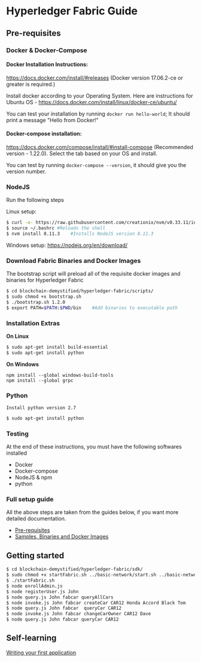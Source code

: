 # Hyperledger Fabric Guide

## Pre-requisites

### Docker & Docker-Compose

#### Docker Installation Instructions: 
https://docs.docker.com/install/#releases (Docker version 17.06.2-ce or greater is required.)

Install docker according to your Operating System. Here are instructions for Ubuntu OS - https://docs.docker.com/install/linux/docker-ce/ubuntu/ 

You can test your installation by running `docker run hello-world`; It should print a message "Hello from Docker!"

#### Docker-compose installation: 
https://docs.docker.com/compose/install/#install-compose (Recommended version - 1.22.0). Select the tab based on your OS and install.

You can test by running `docker-compose --version`, it should give you the version number. 

### NodeJS

Run the following steps 

Linux setup:
```bash
$ curl -o- https://raw.githubusercontent.com/creationix/nvm/v0.33.11/install.sh | bash  #Installs NodeJS version manager
$ source ~/.bashrc #Reloads the shell
$ nvm install 8.11.3    #Installs NodeJS version 8.11.3
```
Windows setup: https://nodejs.org/en/download/

### Download Fabric Binaries and Docker Images

The bootstrap script will preload all of the requisite docker images and binaries for Hyperledger Fabric

```bash
$ cd blockchain-demystified/hyperledger-fabric/scripts/
$ sudo chmod +x bootstrap.sh
$ ./bootstrap.sh 1.2.0
$ export PATH=$PATH:$PWD/bin    #Add binaries to executable path
```
### Installation Extras

**On Linux**

``` bash
$ sudo apt-get install build-essential
$ sudo apt-get install python
```

**On Windows**
```
npm install --global windows-build-tools
npm install --global grpc
```
### Python
`Install python version 2.7`
```bash
$ sudo apt-get install python
```

### Testing

At the end of these instructions, you must have the following softwares installed
* Docker
* Docker-compose
* NodeJS & npm
* python

### Full setup guide
All the above steps are taken from the guides below, if you want more detailed documentation.

* [Pre-requisites](https://hyperledger-fabric.readthedocs.io/en/latest/prereqs.html)
* [Samples, Binaries and Docker Images](https://hyperledger-fabric.readthedocs.io/en/latest/install.html)

## Getting started

```bash
$ cd blockchain-demystified/hyperledger-fabric/sdk/
$ sudo chmod +x startFabric.sh ../basic-network/start.sh ../basic-network/stop.sh
$ ./startFabric.sh
$ node enrollAdmin.js
$ node registerUser.js John
$ node query.js John fabcar queryAllCars
$ node invoke.js John fabcar createCar CAR12 Honda Accord Black Tom
$ node query.js John fabcar  queryCar CAR12
$ node invoke.js John fabcar changeCarOwner CAR12 Dave 
$ node query.js John fabcar queryCar CAR12
```

## Self-learning

[Writing your first application](https://hyperledger-fabric.readthedocs.io/en/latest/write_first_app.html)
